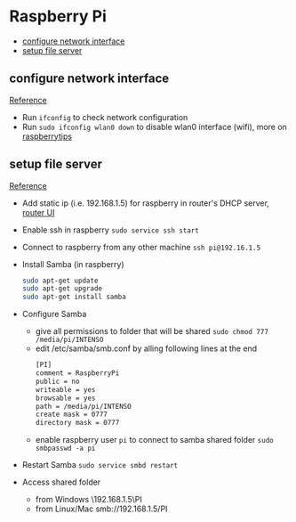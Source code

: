 # Raspberry Pi <!-- omit in toc -->

- [configure network interface](#configure-network-interface)
- [setup  file server](#setup-file-server)

## configure network interface

[Reference](https://www.raspberrypi.org/documentation/configuration/tcpip/)

- Run `ifconfig` to check network configuration
- Run `sudo ifconfig wlan0 down` to disable wlan0 interface (wifi), more on [raspberrytips](https://raspberrytips.com/disable-wifi-raspberry-pi/)

## setup  file server

[Reference](https://raspberrytips.com/raspberry-pi-file-server/)

- Add static ip (i.e. 192.168.1.5) for raspberry in router's DHCP server, [router UI](http://192.168.1.1)
- Enable ssh in raspberry
  `sudo service ssh start`
- Connect to raspberry from any other machine
  `ssh pi@192.16.1.5`
- Install Samba (in raspberry)
  
  ```bash
  sudo apt-get update
  sudo apt-get upgrade
  sudo apt-get install samba
  ```

- Configure Samba
  - give all permissions to folder that will be shared `sudo chmod 777 /media/pi/INTENSO`
  - edit /etc/samba/smb.conf by alling following lines at the end
    ```txt
    [PI] 
    comment = RaspberryPi
    public = no
    writeable = yes
    browsable = yes 
    path = /media/pi/INTENSO
    create mask = 0777
    directory mask = 0777
    ```
  - enable raspberry user `pi` to connect to samba shared folder `sudo smbpasswd -a pi`
- Restart Samba `sudo service smbd restart`
- Access shared folder
  - from Windows \\192.168.1.5\PI
  - from Linux/Mac smb://192.168.1.5/PI
